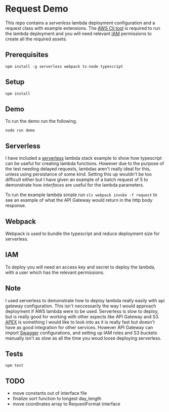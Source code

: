 # Request Demo

This repo contains a _serverless_ lambda deployment configuration and a request class with example extensions. The [AWS Cli tool](https://aws.amazon.com/cli/) is required to run the lambda deployment and you will need relevant [IAM](https://aws.amazon.com/iam/) permissions to create all the required assets.

## Prerequisites

```
npm install -g serverless webpack ts-node typescript
```

## Setup

```
npm install
```

## Demo

To run the demo run the following.

```
node run demo
```

## Serverless

I have included a [serverless]() lambda stack example to show how typescript can be useful for creating lambda functions. However due to the purpose of the test needing delayed requests, lambdas aren't really ideal for this, unless using persistance of some kind. Setting this up wouldn't be too difficult either but I have given an example of a batch request of 5 to demonstrate how _interfaces_ are useful for the lambda parameters.

To run the example lambda simple run `sls webpack invoke -f request` to see an example of what the API Gateway would return in the http body response.

## Webpack

Webpack is used to bundle the typescript and reduce deployment size for serverless.

## IAM

To deploy you will need an access key and secret to deploy the lambda, with a user which has the relevant permissions.

## Note

I used serverless to demonstrate how to deploy lambda really easily with api gateway configuration. This isn't neccessarily the way I would approach deployment if AWS lambda were to be used. Serverless is slow to deploy, but is really good for working with other aspects like API Gateway and S3. [APEX](https://github.com/apex/apex) is something I would like to look into as it is really fast but doesn't have as good integration for other services. However API Gateway can import [Swagger](http://swagger.io/) configurations, and setting up IAM roles and S3 buckets manually isn't as slow as all the time you woud loose deploying serverless.

## Tests

```
npm test
```

## TODO

- move constants out of interface file
- finalize sort function to longest day_length
- move coordinates array to RequestFormat interface